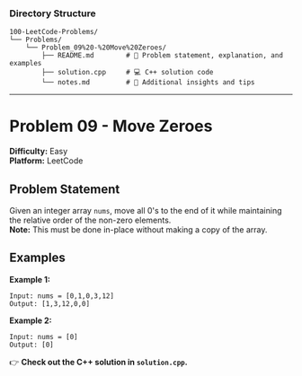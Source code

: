 ### **Directory Structure**

```
100-LeetCode-Problems/
└── Problems/
    └── Problem_09%20-%20Move%20Zeroes/
        ├── README.md        # 📄 Problem statement, explanation, and examples
        ├── solution.cpp     # 💻 C++ solution code
        └── notes.md         # 📝 Additional insights and tips
```

---

# Problem 09 - Move Zeroes

**Difficulty:** Easy  
**Platform:** LeetCode

## Problem Statement

Given an integer array `nums`, move all 0's to the end of it while maintaining the relative order of the non-zero elements.  
**Note:** This must be done in-place without making a copy of the array.

## Examples

**Example 1:**  
```
Input: nums = [0,1,0,3,12]
Output: [1,3,12,0,0]
```

**Example 2:**  
```
Input: nums = [0]
Output: [0]
```

👉 **Check out the C++ solution in `solution.cpp`.**
